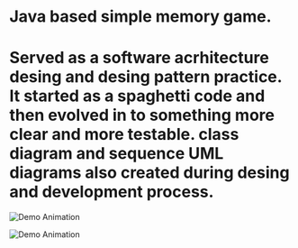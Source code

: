  Java based simple memory game. 
==========================================
 
 
 #  Served as a software acrhitecture desing and desing pattern practice. It started as a spaghetti code and then evolved in to something more clear and more testable. class diagram and sequence UML diagrams also created during desing and development process. 

![Demo Animation](/../assets/Game/class_diagram_v1.3.png?raw=true "Class Diagram")


![Demo Animation](/../assets/Game/memorygame_SequanceDiagram.png?raw=true "Sequence Diagram")


